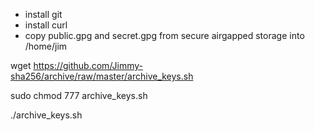 * install git
* install curl
* copy public.gpg and secret.gpg from secure airgapped storage into /home/jim 

wget https://github.com/Jimmy-sha256/archive/raw/master/archive_keys.sh

sudo chmod 777 archive_keys.sh

./archive_keys.sh
